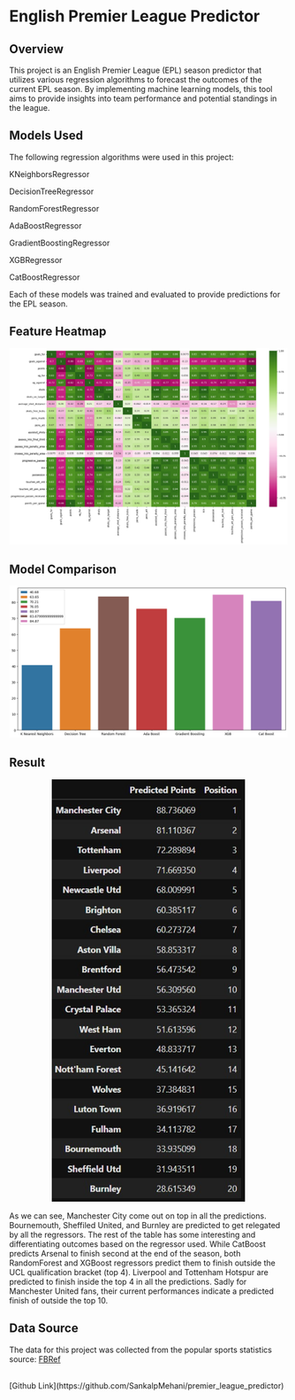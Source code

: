 # English Premier League Predictor

## Overview
This project is an English Premier League (EPL) season predictor that utilizes various regression algorithms to forecast the outcomes of the current EPL season. By implementing machine learning models, this tool aims to provide insights into team performance and potential standings in the league.


## Models Used
The following regression algorithms were used in this project:

KNeighborsRegressor

DecisionTreeRegressor

RandomForestRegressor

AdaBoostRegressor

GradientBoostingRegressor

XGBRegressor

CatBoostRegressor

Each of these models was trained and evaluated to provide predictions for the EPL season.


## Feature Heatmap
![feature_heatmap](./assets/img/blog/pl_predictor_heatmap.png)


## Model Comparison
![model_accuracy_barchart](/assets/img/blog/pl_predictor_barchart.png)


## Result

 <p align="center">
<img src="/assets/img/blog/pl_predictor_table.jpg" alt="predicted_table" width="350"/>
</p>


As we can see, Manchester City come out on top in all the predictions. Bournemouth, Sheffiled United, and Burnley are predicted to get relegated by all the regressors. The rest of the table has some interesting and differentiating outcomes based on the regressor used. While CatBoost predicts Arsenal to finish second at the end of the season, both RandomForest and XGBoost regressors predict them to finish outside the UCL qualification bracket (top 4). Liverpool and Tottenham Hotspur are predicted to finish inside the top 4 in all the predictions. Sadly for Manchester United fans, their current performances indicate a predicted finish of outside the top 10.


## Data Source

The data for this project was collected from the popular sports statistics source: [FBRef](https://fbref.com/en/comps/9/Premier-League-Stats)


<br>
[Github Link](https://github.com/SankalpMehani/premier_league_predictor)
